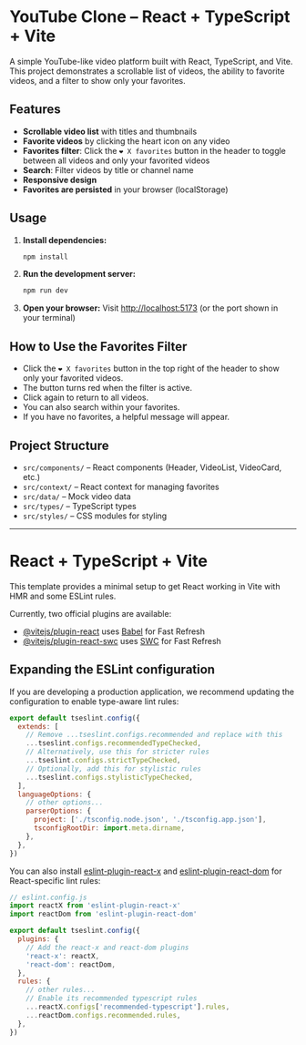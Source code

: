 # YouTube Clone – React + TypeScript + Vite

A simple YouTube-like video platform built with React, TypeScript, and Vite. This project demonstrates a scrollable list of videos, the ability to favorite videos, and a filter to show only your favorites.

## Features

- **Scrollable video list** with titles and thumbnails
- **Favorite videos** by clicking the heart icon on any video
- **Favorites filter**: Click the `❤️ X favorites` button in the header to toggle between all videos and only your favorited videos
- **Search**: Filter videos by title or channel name
- **Responsive design**
- **Favorites are persisted** in your browser (localStorage)

## Usage

1. **Install dependencies:**
   ```bash
   npm install
   ```
2. **Run the development server:**
   ```bash
   npm run dev
   ```
3. **Open your browser:**
   Visit [http://localhost:5173](http://localhost:5173) (or the port shown in your terminal)

## How to Use the Favorites Filter

- Click the `❤️ X favorites` button in the top right of the header to show only your favorited videos.
- The button turns red when the filter is active.
- Click again to return to all videos.
- You can also search within your favorites.
- If you have no favorites, a helpful message will appear.

## Project Structure

- `src/components/` – React components (Header, VideoList, VideoCard, etc.)
- `src/context/` – React context for managing favorites
- `src/data/` – Mock video data
- `src/types/` – TypeScript types
- `src/styles/` – CSS modules for styling

---

# React + TypeScript + Vite

This template provides a minimal setup to get React working in Vite with HMR and some ESLint rules.

Currently, two official plugins are available:

- [@vitejs/plugin-react](https://github.com/vitejs/vite-plugin-react/blob/main/packages/plugin-react) uses [Babel](https://babeljs.io/) for Fast Refresh
- [@vitejs/plugin-react-swc](https://github.com/vitejs/vite-plugin-react/blob/main/packages/plugin-react-swc) uses [SWC](https://swc.rs/) for Fast Refresh

## Expanding the ESLint configuration

If you are developing a production application, we recommend updating the configuration to enable type-aware lint rules:

```js
export default tseslint.config({
  extends: [
    // Remove ...tseslint.configs.recommended and replace with this
    ...tseslint.configs.recommendedTypeChecked,
    // Alternatively, use this for stricter rules
    ...tseslint.configs.strictTypeChecked,
    // Optionally, add this for stylistic rules
    ...tseslint.configs.stylisticTypeChecked,
  ],
  languageOptions: {
    // other options...
    parserOptions: {
      project: ['./tsconfig.node.json', './tsconfig.app.json'],
      tsconfigRootDir: import.meta.dirname,
    },
  },
})
```

You can also install [eslint-plugin-react-x](https://github.com/Rel1cx/eslint-react/tree/main/packages/plugins/eslint-plugin-react-x) and [eslint-plugin-react-dom](https://github.com/Rel1cx/eslint-react/tree/main/packages/plugins/eslint-plugin-react-dom) for React-specific lint rules:

```js
// eslint.config.js
import reactX from 'eslint-plugin-react-x'
import reactDom from 'eslint-plugin-react-dom'

export default tseslint.config({
  plugins: {
    // Add the react-x and react-dom plugins
    'react-x': reactX,
    'react-dom': reactDom,
  },
  rules: {
    // other rules...
    // Enable its recommended typescript rules
    ...reactX.configs['recommended-typescript'].rules,
    ...reactDom.configs.recommended.rules,
  },
})
```
